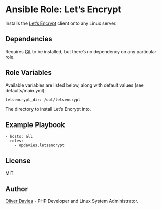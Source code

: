 # Ansible Role: Let’s Encrypt

Installs the [Let’s Encrypt](https://letsencrypt.org/) client onto any Linux server.

## Dependencies

Requires [Git](http://git-scm.com/) to be installed, but there’s no dependency on any particular role.

## Role Variables

Available variables are listed below, along with default values (see defaults/main.yml):

    letsencrypt_dir: /opt/letsencrypt

The directory to install Let’s Encrypt into.

## Example Playbook

    - hosts: all
      roles:
        - opdavies.letsencrypt

## License

MIT

## Author

[Oliver Davies](https://www.oliverdavies.uk) - PHP Developer and Linux System Administrator.
